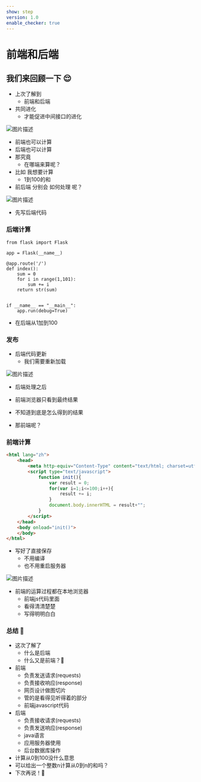 ```yaml
---
show: step
version: 1.0
enable_checker: true
---
```


# 前端和后端
## 我们来回顾一下 😌

- 上次了解到
	- 前端和后端
- 共同进化
	- 才能促进中间接口的进化

![图片描述](https://doc.shiyanlou.com/courses/uid1190679-20211114-1636898021424)

- 前端也可以计算
- 后端也可以计算
- 那究竟
	- 在哪端来算呢？
- 比如 我想要计算
	- 1到100的和
- 前后端 分别会 如何处理 呢？

![图片描述](https://doc.shiyanlou.com/courses/uid1190679-20220505-1651720659939)

- 先写后端代码

### 后端计算

```
from flask import Flask

app = Flask(__name__)

@app.route('/')
def index():
    sum = 0
    for i in range(1,101):
        sum += i
    return str(sum)


if __name__ == "__main__":
    app.run(debug=True)
```

- 在后端从1加到100

### 发布

- 后端代码更新
	- 我们需要重新加载

![图片描述](https://doc.shiyanlou.com/courses/uid1190679-20211114-1636896107032)

- 后端处理之后
- 前端浏览器只看到最终结果
- 不知道到底是怎么得到的结果

- 那前端呢？

### 前端计算

```html
<html lang="zh">
	<head>
		<meta http-equiv="Content-Type" content="text/html; charset=utf-8"/>
		<script type="text/javascript">
			function init(){
				var result = 0;
				for(var i=1;i<=100;i++){
					result += i;
				}
				document.body.innerHTML = result+"";
			}
		</script>
	</head>
	<body onload="init()">
	</body>
</html>
```


- 写好了直接保存
	- 不用编译
	- 也不用重启服务器

![图片描述](https://doc.shiyanlou.com/courses/uid1190679-20211114-1636896399214)


- 前端的运算过程都在本地浏览器
	- 前端js代码里面
	- 看得清清楚楚
	- 写得明明白白


### 总结 🤨
- 这次了解了	
	- 什么是后端
	- 什么又是前端？🤔
- 前端
	- 负责发送请求(requests)
	- 负责接收响应(response)
	- 网页设计做图切片
	- 管的是看得见听得着的部分
	- 前端javascript代码
- 后端
	- 负责接收请求(requests)
	- 负责发送响应(response)
	- java语言
	- 应用服务器使用
	- 后台数据库操作
- 计算从0到100没什么意思
- 可以给出一个整数n计算从0到n的和吗？
- 下次再说！👋